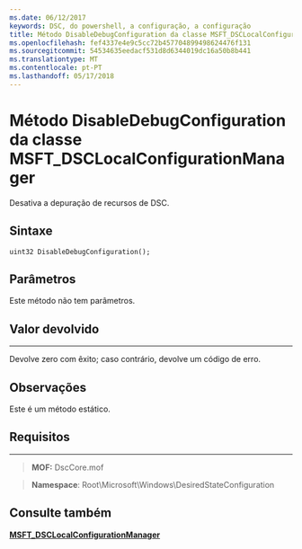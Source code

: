 ```yaml
---
ms.date: 06/12/2017
keywords: DSC, do powershell, a configuração, a configuração
title: Método DisableDebugConfiguration da classe MSFT_DSCLocalConfigurationManager
ms.openlocfilehash: fef4337e4e9c5cc72b457704899498624476f131
ms.sourcegitcommit: 54534635eedacf531d8d6344019dc16a50b8b441
ms.translationtype: MT
ms.contentlocale: pt-PT
ms.lasthandoff: 05/17/2018
---
```

# <a name="disabledebugconfiguration-method-of-the-msftdsclocalconfigurationmanager-class"></a>Método DisableDebugConfiguration da classe MSFT_DSCLocalConfigurationManager

Desativa a depuração de recursos de DSC.

<a name="syntax"></a>Sintaxe
------

```mof
uint32 DisableDebugConfiguration();
```

<a name="parameters"></a>Parâmetros
----------

Este método não tem parâmetros.

## <a name="return-value"></a>Valor devolvido
------------

Devolve zero com êxito; caso contrário, devolve um código de erro.

## <a name="remarks"></a>Observações

Este é um método estático.

## <a name="requirements"></a>Requisitos
------------
>**MOF:** DscCore.mof

>**Namespace**: Root\Microsoft\Windows\DesiredStateConfiguration


## <a name="see-also"></a>Consulte também


[**MSFT_DSCLocalConfigurationManager**](msft-dsclocalconfigurationmanager.md)